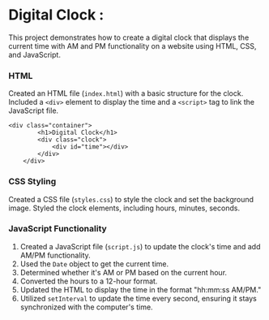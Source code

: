 # Digital Clock :

This project demonstrates how to create a digital clock that displays the current time with AM and PM functionality on a website using HTML, CSS, and JavaScript.

### HTML

Created an HTML file (`index.html`) with a basic structure for the clock. Included a `<div>` element to display the time and a `<script>` tag to link the JavaScript file.

```
<div class="container">
        <h1>Digital Clock</h1>
        <div class="clock">
            <div id="time"></div>
        </div>
    </div>
```

### CSS Styling

Created a CSS file (`styles.css`) to style the clock and set the background image. Styled the clock elements, including hours, minutes, seconds.

### JavaScript Functionality

1. Created a JavaScript file (`script.js`) to update the clock's time and add AM/PM functionality.
2. Used the `Date` object to get the current time.
3. Determined whether it's AM or PM based on the current hour.
4. Converted the hours to a 12-hour format.
5. Updated the HTML to display the time in the format "hh:mm:ss AM/PM."
6. Utilized `setInterval` to update the time every second, ensuring it stays synchronized with the computer's time.
